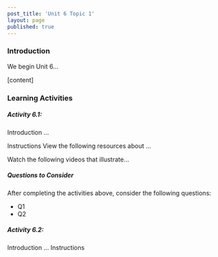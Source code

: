 ```yaml
---
post_title: 'Unit 6 Topic 1'
layout: page
published: true
---
```

### Introduction
We begin Unit 6…

[content]

### Learning Activities
##### Activity 6.1:
Introduction
…

Instructions
View the following resources about …

Watch the following videos that illustrate…

##### Questions to Consider
After completing the activities above, consider the following questions:

* Q1
* Q2

##### Activity 6.2:
Introduction
…
Instructions
